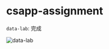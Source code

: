 # csapp-assignment
`data-lab`: 完成

![data-lab](https://img-blog.csdnimg.cn/20201024235157969.png?x-oss-process=image/watermark,type_ZmFuZ3poZW5naGVpdGk,shadow_10,text_aHR0cHM6Ly9ibG9nLmNzZG4ubmV0L3FxXzM3MTA4ODc4,size_16,color_FFFFFF,t_70#pic_center)
